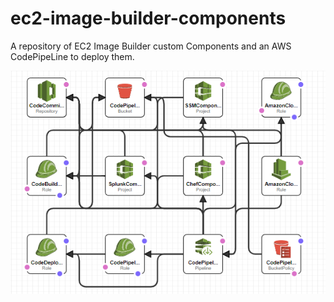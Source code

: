 # ec2-image-builder-components
A repository of EC2 Image Builder custom Components and an AWS CodePipeLine to deploy them.

![Component PipeLine](image_builder_components_pipeline.PNG)
